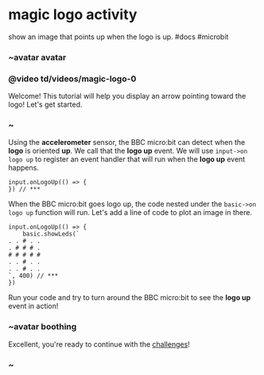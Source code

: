 # magic logo activity

show an image that points up when the logo is up. #docs #microbit

### ~avatar avatar

### @video td/videos/magic-logo-0

Welcome! This tutorial will help you display an arrow pointing toward the logo! Let's get started.

### ~

Using the **accelerometer** sensor, the BBC micro:bit can detect when the **logo** is oriented **up**. We call that the **logo up** event. We will use `input->on logo up` to register an event handler that will run when the **logo up** event happens.

```
input.onLogoUp(() => {
}) // ***
```

When the BBC micro:bit goes logo up, the code nested under the `basic->on logo up` function will run. Let's add a line of code to plot an image in there.

```
input.onLogoUp(() => {
    basic.showLeds(`
. . # . .
. # # # .
# # # # #
. . # . .
. . # . .
`, 400) // ***
})
```

Run your code and try to turn around the BBC micro:bit to see the **logo up** event in action!

### ~avatar boothing

Excellent, you're ready to continue with the [challenges](/microbit/lessons/magic-logo/challenges)!

### ~

